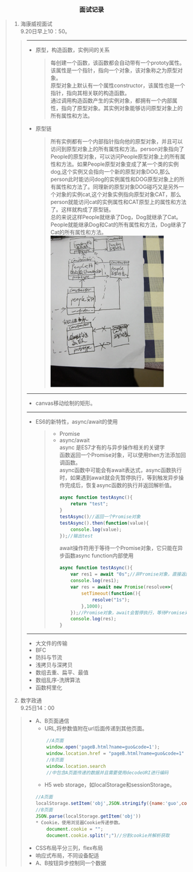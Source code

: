 ### <center>面试记录</center> ###  
>1. 海康威视面试  
>   9.20日早上10：50。  
>   >---
>   >* 原型，构造函数，实例间的关系  
>   >   >每创建一个函数，该函数都会自动带有一个prototy属性。该属性是一个指针，指向一个对象，该对象称之为原型对象。  
>   >   原型对象上默认有一个属性constructor，该属性也是一个指针，指向其相关联的构造函数。  
>   >   >通过调用构造函数产生的实例对象，都拥有一个内部属性，指向了原型对象。其实例对象能够访问原型对象上的所有属性和方法。  
>   >* 原型链  
>   >   >所有实例都有一个内部指针指向他的原型对象，并且可以访问到原型对象上的所有属性和方法。person对象指向了People的原型对象，可以访问People原型对象上的所有属性和方法。如果People原型对象变成了某一个类的实例dog,这个实例又会指向一个新的原型对象DOG,那么person此时能访问dog的实例属性和DOG原型对象上的所有属性和方法了。同理新的原型对象DOG碰巧又是另外一个对象的实例cat,这个对象实例指向原型对象CAT，那么person就能访问cat的实例属性和CAT原型上的属性和方法了。这样就构成了原型链。  
>   >   >总的来说这样People就继承了Dog，Dog就继承了Cat。People就能继承Dog和Cat的所有属性和方法，Dog继承了Cat的所有属性和方法。  
>   >   ><img src="./原型链.PNG" width="300" height="400">  
>   >---  
>   >* canvas移动绘制的矩形。  
>   >---  
>   >* ES6的新特性，async/await的使用  
>   >   >* Promise
>   >   >* async/await  
>   >   >   async 是ES7才有的与异步操作相关的关键字  
>   >   >   函数返回一个Promise对象，可以使用then方法添加回调函数。  
>   >   >   async函数中可能会有await表达式，async函数执行时，如果遇到await就会先暂停执行，等到触发异步操作完成后，恢复async函数的执行并返回解析值。
>   >   >   ``` javascript  
>   >   >   async function testAsync(){
>   >   >       return "test";
>   >   >   }
>   >   >   testAsync()//返回一个Promise对象
>   >   >   testAsync().then(function(value){
>   >   >       console.log(value);
>   >   >   });//输出test
>   >   >   ```
>   >   >   await操作符用于等待一个Promise对象，它只能在异步函数async function内部使用  
>   >   >   ``` javascript  
>   >   >   async function testAsync(){
>   >   >       var res1 = await "0s";//非Promise对象，直接返回对应的值
>   >   >       console.log(res1);
>   >   >       var res = await new Promise(resolve=>{
>   >   >           setTimeout(function(){
>   >   >               resolve("1s");
>   >   >           },1000);
>   >   >       });//Promise对象，await会暂停执行，等待Promise对象resolve，然后恢复执行
>   >   >       console.log(res);
>   >   >   }  
>   >   >   ```
>   >---  
>   >* 大文件的传输  
>   >* BFC  
>   >* 防抖与节流  
>   >* 浅拷贝与深拷贝  
>   >* 数组去重、扁平、最值  
>   >* 数组乱序-洗牌算法  
>   >* 函数柯里化  
>2. 数字政通   
>   9.25日14：00  
>   >* A、B页面通信  
>   >   * URL,将参数值附在url后面传递到其他页面。  
>   >   ``` javascript  
>   >       //A页面
>   >       window.open('pageB.html?name=guo&code=1');
>   >       window.location.href = "pageB.html?name=guo&code=1"
>   >       //B页面
>   >       window.location.search  
>   >       //中包含A页面传递的数据并且需要使用decodeURI进行编码
>   >   ```
>   >   * H5 web storage，如localStorage和sessionStorage。  
>   >   ``` javascript  
>   >   //A页面
>   >   localStorage.setItem('obj',JSON.stringify({name:'guo',code:1}))  
>   >   //B页面  
>   >   JSON.parse(localStorage.getItem('obj'))
>   >   * Cookie，使用浏览器Cookie传递参数。  
>   >       document.cookie = "";
>   >       document.cookie.split(";")//分割cookie并解析获取
>   >* CSS布局平分三列，flex布局  
>   >* 响应式布局，不同设备配适  
>   >* A、B按钮异步控制同一个数据  
>    